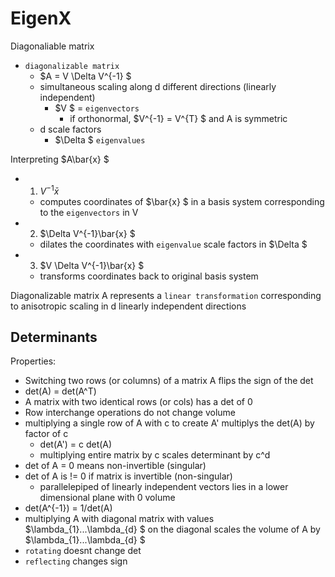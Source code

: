 # EigenX

Diagonaliable matrix

- `diagonalizable matrix`
  - $A = V \Delta V^{-1} $
  - simultaneous scaling along d different directions (linearly independent)
    - $V $ = `eigenvectors`
      - if orthonormal, $V^{-1} = V^{T} $ and A is symmetric
  - d scale factors
    - $\Delta $ `eigenvalues`

Interpreting $A\bar{x} $

- 1. $V^{-1}\bar{x}$
  - computes coordinates of $\bar{x} $ in a basis system corresponding to the `eigenvectors` in V
- 2. $\Delta V^{-1}\bar{x} $
  - dilates the coordinates with `eigenvalue` scale factors in $\Delta $
- 3. $V \Delta V^{-1}\bar{x} $
  - transforms coordinates back to original basis system

Diagonalizable matrix A represents a `linear transformation` corresponding to anisotropic scaling in d linearly independent directions

## Determinants

Properties:

- Switching two rows (or columns) of a matrix A flips the sign of the det
- det(A) = det(A^T)
- A matrix with two identical rows (or cols) has a det of 0
- Row interchange operations do not change volume
- multiplying a single row of A with c to create A' multiplys the det(A) by factor of c
  - det(A') = c det(A)
  - multiplying entire matrix by c scales determinant by c^d
- det of A = 0 means non-invertible (singular)
- det of A is != 0 if matrix is invertible (non-singular)
  - parallelepiped of linearly independent vectors lies in a lower dimensional plane with 0 volume
- det(A^{-1}) = 1/det(A)
- multiplying A with diagonal matrix with values $\lambda_{1}...\lambda_{d} $ on the diagonal scales the volume of A by $\lambda_{1}...\lambda_{d} $
- `rotating` doesnt change det
- `reflecting` changes sign
